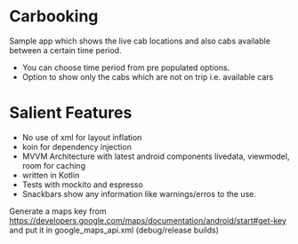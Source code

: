 # Carbooking

Sample app which shows the live cab locations and also cabs available between a certain time period. 
- You can choose time period from pre populated options.
- Option to show only the cabs which are not on trip i.e. available cars



# Salient Features
- No use of xml for layout inflation
- koin for dependency injection
- MVVM Architecture with latest android components livedata, viewmodel, room for caching
- written in Kotlin
- Tests with mockito and espresso
- Snackbars show any information like warnings/erros to the use.

Generate a maps key from https://developers.google.com/maps/documentation/android/start#get-key and put it in google_maps_api.xml (debug/release builds)